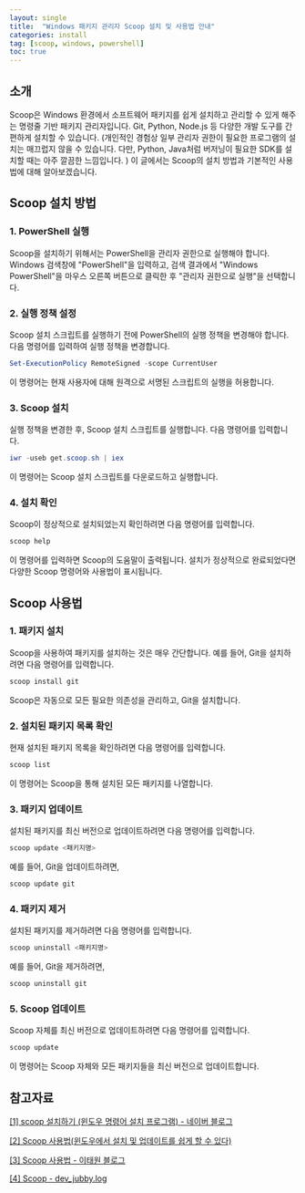 ```yaml
---
layout: single
title:  "Windows 패키지 관리자 Scoop 설치 및 사용법 안내"
categories: install
tag: [scoop, windows, powershell]
toc: true
---
```


## 소개

Scoop은 Windows 환경에서 소프트웨어 패키지를 쉽게 설치하고 관리할 수 있게 해주는 명령줄 기반 패키지 관리자입니다. Git, Python, Node.js 등 다양한 개발 도구를 간편하게 설치할 수 있습니다. (개인적인 경험상 일부 관리자 권한이 필요한 프로그램의 설치는 매끄럽지 않을 수 있습니다. 다만, Python, Java처럼 버저닝이 필요한 SDK를 설치할 때는 아주 깔끔한 느낌입니다. )
이 글에서는 Scoop의 설치 방법과 기본적인 사용법에 대해 알아보겠습니다.

## Scoop 설치 방법

### 1. PowerShell 실행

Scoop을 설치하기 위해서는 PowerShell을 관리자 권한으로 실행해야 합니다. Windows 검색창에 "PowerShell"을 입력하고, 검색 결과에서 "Windows PowerShell"을 마우스 오른쪽 버튼으로 클릭한 후 "관리자 권한으로 실행"을 선택합니다.

### 2. 실행 정책 설정

Scoop 설치 스크립트를 실행하기 전에 PowerShell의 실행 정책을 변경해야 합니다. 다음 명령어를 입력하여 실행 정책을 변경합니다.

```powershell
Set-ExecutionPolicy RemoteSigned -scope CurrentUser
```

이 명령어는 현재 사용자에 대해 원격으로 서명된 스크립트의 실행을 허용합니다.

### 3. Scoop 설치

실행 정책을 변경한 후, Scoop 설치 스크립트를 실행합니다. 다음 명령어를 입력합니다.

```powershell
iwr -useb get.scoop.sh | iex
```

이 명령어는 Scoop 설치 스크립트를 다운로드하고 실행합니다.

### 4. 설치 확인

Scoop이 정상적으로 설치되었는지 확인하려면 다음 명령어를 입력합니다.

```powershell
scoop help
```

이 명령어를 입력하면 Scoop의 도움말이 출력됩니다. 설치가 정상적으로 완료되었다면 다양한 Scoop 명령어와 사용법이 표시됩니다.

## Scoop 사용법

### 1. 패키지 설치

Scoop을 사용하여 패키지를 설치하는 것은 매우 간단합니다. 예를 들어, Git을 설치하려면 다음 명령어를 입력합니다.

```powershell
scoop install git
```

Scoop은 자동으로 모든 필요한 의존성을 관리하고, Git을 설치합니다.

### 2. 설치된 패키지 목록 확인

현재 설치된 패키지 목록을 확인하려면 다음 명령어를 입력합니다.

```powershell
scoop list
```

이 명령어는 Scoop을 통해 설치된 모든 패키지를 나열합니다.

### 3. 패키지 업데이트

설치된 패키지를 최신 버전으로 업데이트하려면 다음 명령어를 입력합니다.

```powershell
scoop update <패키지명>
```

예를 들어, Git을 업데이트하려면,

```powershell
scoop update git
```

### 4. 패키지 제거

설치된 패키지를 제거하려면 다음 명령어를 입력합니다.

```powershell
scoop uninstall <패키지명>
```

예를 들어, Git을 제거하려면,

```powershell
scoop uninstall git
```

### 5. Scoop 업데이트

Scoop 자체를 최신 버전으로 업데이트하려면 다음 명령어를 입력합니다.

```powershell
scoop update
```

이 명령어는 Scoop 자체와 모든 패키지들을 최신 버전으로 업데이트합니다.

## 참고자료

[[1] scoop 설치하기 (윈도우 명령어 설치 프로그램) - 네이버 블로그](https://m.blog.naver.com/PostView.naver?isHttpsRedirect=true&blogId=chandong83&logNo=221101838350)

[[2] Scoop 사용법(윈도우에서 설치 및 업데이트를 쉽게 할 수 있다)](https://velog.io/@nahyunbak/Scoop-%EC%82%AC%EC%9A%A9%EB%B2%95%EC%9C%88%EB%8F%84%EC%9A%B0%EC%97%90%EC%84%9C-%EC%84%A4%EC%B9%98-%EB%B0%8F-%EC%97%85%EB%8D%B0%EC%9D%B4%ED%8A%B8%EB%A5%BC-%EC%89%BD%EA%B2%8C-%ED%95%A0-%EC%88%98-%EC%9E%88%EB%8B%A4)

[[3] Scoop 사용법 - 이태원 블로그](https://leeted.tistory.com/221)

[[4] Scoop - dev_jubby.log](https://velog.io/@jubby/Scoop)